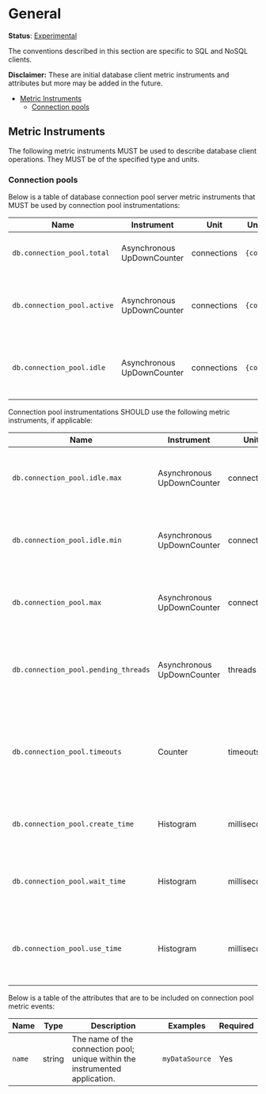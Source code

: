 # General

**Status**: [Experimental](../../document-status.md)

The conventions described in this section are specific to SQL and NoSQL clients.

**Disclaimer:** These are initial database client metric instruments and attributes but more may be added in the future.

<!-- Re-generate TOC with `markdown-toc --no-first-h1 -i` -->

<!-- toc -->

- [Metric Instruments](#metric-instruments)
  * [Connection pools](#connection-pools)

<!-- tocstop -->

## Metric Instruments

The following metric instruments MUST be used to describe database client operations. They MUST be of the specified type
and units.

### Connection pools

Below is a table of database connection pool server metric instruments that MUST be used by connection pool
instrumentations:

| Name                        | Instrument                 | Unit         | Unit ([UCUM](README.md#instrument-units)) | Description |
|-----------------------------|----------------------------|--------------|-------------------------------------------|-------------|
| `db.connection_pool.total`  | Asynchronous UpDownCounter | connections  | `{connections}`                           | The total number of open connections.
| `db.connection_pool.active` | Asynchronous UpDownCounter | connections  | `{connections}`                           | The number of open connections that are currently in use.
| `db.connection_pool.idle`   | Asynchronous UpDownCounter | connections  | `{connections}`                           | The number of open connections that are currently idle.

Connection pool instrumentations SHOULD use the following metric instruments, if applicable:

| Name                                 | Instrument                 | Unit         | Unit ([UCUM](README.md#instrument-units)) | Description |
|--------------------------------------|----------------------------|--------------|-------------------------------------------|-------------|
| `db.connection_pool.idle.max`        | Asynchronous UpDownCounter | connections  | `{connections}`                           | The maximum number of idle open connections allowed.
| `db.connection_pool.idle.min`        | Asynchronous UpDownCounter | connections  | `{connections}`                           | The minimum number of idle open connections allowed.
| `db.connection_pool.max`             | Asynchronous UpDownCounter | connections  | `{connections}`                           | The maximum number of open connections allowed.
| `db.connection_pool.pending_threads` | Asynchronous UpDownCounter | threads      | `{threads}`                               | The number of threads that are currently waiting for an open connection.
| `db.connection_pool.timeouts`        | Counter                    | timeouts     | `{timeouts}`                              | The number of connection timeouts that have happened since the application start.
| `db.connection_pool.create_time`     | Histogram                  | milliseconds | `ms`                                      | The time it took to create a new connection.
| `db.connection_pool.wait_time`       | Histogram                  | milliseconds | `ms`                                      | The time it took to get an open connection from the pool.
| `db.connection_pool.use_time`        | Histogram                  | milliseconds | `ms`                                      | The time between borrowing a connection and returning it to the pool.

Below is a table of the attributes that are to be included on connection pool metric events:

| Name   | Type   | Description                                                                  | Examples       | Required |
|--------|--------|------------------------------------------------------------------------------|----------------|----------|
| `name` | string | The name of the connection pool; unique within the instrumented application. | `myDataSource` | Yes      |
